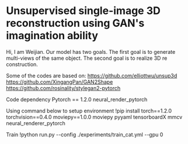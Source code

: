 # Unsupervised single-image 3D reconstruction using GAN's imagination ability


Hi, I am Weijian.
Our model has two goals. The first goal is to generate multi-views of the same object. The second goal is to realize 3D re construction.



Some of the codes are based on:
https://github.com/elliottwu/unsup3d
https://github.com/XingangPan/GAN2Shape
https://github.com/rosinality/stylegan2-pytorch


Code dependency
Pytorch == 1.2.0
neural_render_pytorch


Using command below to setup environment
!pip install torch==1.2.0 torchvision==0.4.0 moviepy==1.0.0 moviepy pyyaml tensorboardX mmcv neural_renderer_pytorch

Train
!python run.py --config ./experiments/train_cat.yml --gpu 0
